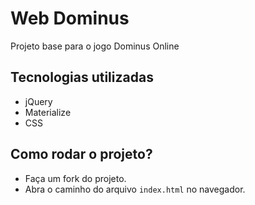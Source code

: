 # Web Dominus

Projeto base para o jogo Dominus Online

## Tecnologias utilizadas

- jQuery
- Materialize
- CSS

## Como rodar o projeto?

- Faça um fork do projeto.
- Abra o caminho do arquivo `index.html` no navegador.
